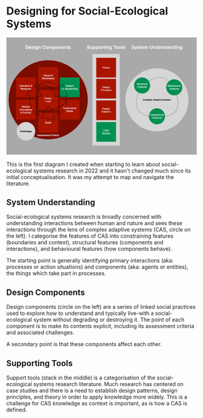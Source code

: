 # Designing for Social-Ecological Systems

![image](../images/designing-for-ses.png)

This is the first diagram I created when starting to learn about social-ecological systems research in 2022 and it hasn't changed much since its initial conceptualisation. It was my attempt to map and navigate the literature.

## System Understanding

Social-ecological systems research is broadly concerned with understanding interactions between human and nature and sees these interactions through the lens of complex adaptive systems (CAS, circle on the left). I categorise the features of CAS into constraining features (boundaries and context), structural features (components and interactions), and behavioural features (how components behave). 

The starting point is generally identifying primary interactions (aka: processes or action situations) and components (aka: agents or entities), the things which take part in processes.

## Design Components

Design components (circle on the left) are a series of linked social practices used to explore how to understand and typically live-with a social-ecological system without degrading or destroying it. The point of each component is to make its contents explicit, including its assessment criteria and associated challenges.

A secondary point is that these components affect each other.

## Supporting Tools

Support tools (stack in the middle) is a categorisation of the social-ecological systems research literature. Much research has centered on case studies and there is a need to establish design patterns, design principles, and theory in order to apply knowledge more widely. This is a challenge for CAS knowledge as context is important, as is how a CAS is defined.
